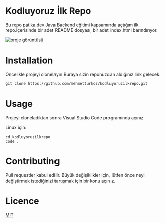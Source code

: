 # Kodluyoruz İlk Repo

Bu repo [patika.dev](https://www.patika.dev/tr) Java Backend eğitimi kapsamında açtığım ilk repo.İçerisinde bir adet README dosyası, bir adet index.html barındırıyor.

![proje görüntüsü](https://user-images.githubusercontent.com/102976580/162248235-90f391d0-50a1-4001-81fa-3c32ad2e2a2d.png)


# Installation

Öncelikle projeyi clonelayın.Buraya sizin reponuzdan aldığınız link gelecek.

` git clone https://github.com/mehmetturkoz/kodluyoruzilkrepo.git `


# Usage

Projeyi cloneladıktan sonra Visual Studio Code programında açınız.

Linux için:

```
cd kodluyoruzilkrepo 
code .
```



# Contributing


Pull requestler kabul edilir. Büyük değişiklikler için, lütfen önce neyi değiştirmek istediğinizi tartışmak için bir konu açınız.

# Licence

[MIT](https://choosealicense.com/licenses/mit/)

